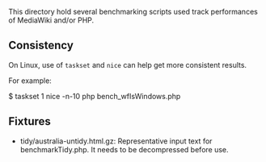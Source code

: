 This directory hold several benchmarking scripts used track performances of MediaWiki and/or PHP.

Consistency
-----------

On Linux, use of `taskset` and `nice` can help get more consistent results.

For example:

$ taskset 1 nice -n-10 php bench\_wfIsWindows.php

Fixtures
--------

-   tidy/australia-untidy.html.gz: Representative input text for benchmarkTidy.php. It needs to be decompressed before use.
